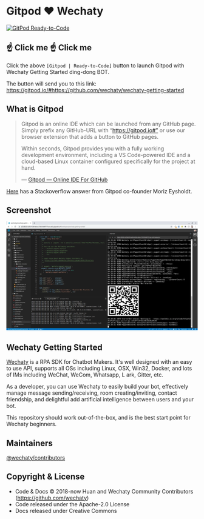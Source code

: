 # Gitpod ❤️ Wechaty

[![GitPod Ready-to-Code](https://img.shields.io/badge/Gitpod-Ready--to--Code-blue?logo=gitpod)](https://gitpod.io/#https://github.com/wechaty/wechaty-getting-started)

## ☝️ **Click me** ☝️ **Click me**

Click the above `[Gitpod | Ready-to-Code]` button to launch Gitpod with Wechaty Getting Started ding-dong BOT.

The button will send you to this link: <https://gitpod.io/#https://github.com/wechaty/wechaty-getting-started>

## What is Gitpod

> Gitpod is an online IDE which can be launched from any GitHub page. Simply prefix any GitHub-URL with “https://gitpod.io#” or use our browser extension that adds a button to GitHub pages.
>
> Within seconds, Gitpod provides you with a fully working development environment, including a VS Code-powered IDE and a cloud-based Linux container configured specifically for the project at hand.
>
> &mdash; [Gitpod — Online IDE For GitHub](https://medium.com/gitpod/gitpod-gitpod-online-ide-for-github-6296b907a886)

[Here](https://stackoverflow.com/a/63595356/1123955) has a Stackoverflow answer from Gitpod co-founder Moriz Eysholdt.

## Screenshot

[![GitPod Wechaty Getting Started](gitpod-wechaty.webp)](https://gitpod.io/#https://github.com/wechaty/wechaty-getting-started)

## Wechaty Getting Started

[Wechaty](https://github.com/wechaty/wechaty/) is a RPA SDK for Chatbot Makers. It's well designed with an easy to use API, supports all OSs including Linux, OSX, Win32, Docker, and lots of IMs including WeChat, WeCom, Whatsapp, L
ark, Gitter, etc.

As a developer, you can use Wechaty to easily build your bot, effectively manage message sending/receiving, room creating/inviting, contact friendship, and delightful add artificial intelligence between users and your bot.

This repository should work out-of-the-box, and is the best start point for Wechaty beginners.

## Maintainers

[@wechaty/contributors](https://github.com/orgs/wechaty/teams/contributors/members)

## Copyright & License

- Code & Docs © 2018-now Huan and Wechaty Community Contributors (<https://github.com/wechaty>)
- Code released under the Apache-2.0 License
- Docs released under Creative Commons
